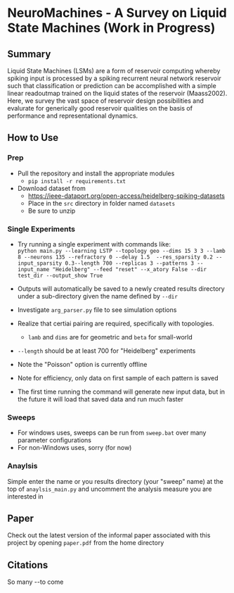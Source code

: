 # NeuroMachines - A Survey on Liquid State Machines (Work in Progress)

## Summary
Liquid State Machines (LSMs) are a form of reservoir computing whereby spiking input is processed by a spiking recurrent neural network reservoir such that classification or prediction can be accomplished with a simple linear readoutmap trained on the liquid states of the reservoir (Maass2002).  Here, we survey the vast space of reservoir design possibilities and evalurate for generically good reservoir qualities on the basis of performance and representational dynamics.

## How to Use

### Prep
 - Pull the repository and install the appropriate modules
   - `pip install -r requirements.txt`
 - Download dataset from
   - https://ieee-dataport.org/open-access/heidelberg-spiking-datasets
   - Place in the `src` directory in folder named `datasets`
   - Be sure to unzip

### Single Experiments
 - Try running a single experiment with commands like:\
`python main.py --learning LSTP --topology geo --dims 15 3 3 --lamb 8 --neurons 135 --refractory 0 --delay 1.5  --res_sparsity 0.2 --input_sparsity 0.3--length 700 --replicas 3 --patterns 3 --input_name "Heidelberg" --feed "reset" --x_atory False --dir test_dir --output_show True`

 - Outputs will automatically be saved to a newly created results directory under a sub-directory given the name defined by `--dir`
 - Investigate `arg_parser.py` file to see simulation options
 - Realize that certiai pairing are required, specifically with topologies.
   - `lamb` and `dims` are for geometric and `beta` for small-world
 - `--length` should be at least 700 for "Heidelberg" experiments
 - Note the "Poisson" option is currently offline
 - Note for efficiency, only data on first sample of each pattern is saved
 - The first time running the command will generate new input data, but in the future it will load that saved data and run much faster
### Sweeps
- For windows uses, sweeps can be run from `sweep.bat` over many parameter configurations
- For non-Windows uses, sorry (for now)

### Anaylsis
Simple enter the name or you results directory (your "sweep" name) at the top of `anaylsis_main.py` and uncomment the analysis measure you are interested in


## Paper
Check out the latest version of the informal paper associated with this project by opening `paper.pdf` from the home directory

## Citations
So many --to come


